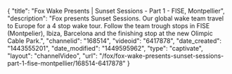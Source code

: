 {
    "title": "Fox Wake Presents | Sunset Sessions - Part 1 - FISE, Montpellier",
    "description": "Fox presents Sunset Sessions. Our global wake team travel to Europe for a 4 stop wake tour. Follow the team trough stops in FISE (Montpelier), Ibiza, Barcelona and the finishing stop at the new Olimpic Cable Park.",
    "channelid": "168514",
    "videoid": "6417878",
    "date_created": "1443555201",
    "date_modified": "1449595962",
    "type": "captivate",
    "layout": "channelVideo",
    "url": "\/fox\/fox-wake-presents-sunset-sessions-part-1-fise-montpellier\/168514-6417878"
}